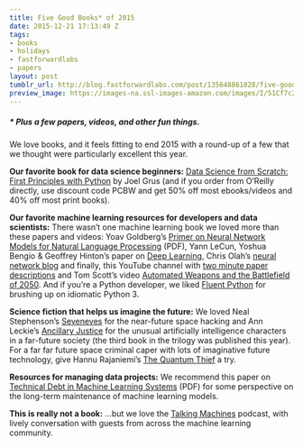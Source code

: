 ```yaml
---
title: Five Good Books* of 2015
date: 2015-12-21 17:13:49 Z
tags:
- books
- holidays
- fastforwardlabs
- papers
layout: post
tumblr_url: http://blog.fastforwardlabs.com/post/135648861828/five-good-books-of-2015
preview_image: https://images-na.ssl-images-amazon.com/images/I/51Cf7c2AlpL._SX379_BO1,204,203,200_.jpg
---
```


##### * Plus a few papers, videos, and other fun things.

<p>We love books, and it feels fitting to end 2015 with a round-up of a few that we thought were particularly excellent this year. </p><p><b>Our favorite book for data science beginners:</b> <a href="http://www.amazon.com/gp/product/149190142X/ref=as_li_tl?ie=UTF8&amp;camp=1789&amp;creative=390957&amp;creativeASIN=149190142X&amp;linkCode=as2&amp;tag=quasika-20&amp;linkId=MIAPZHEFZKOCLHC2">Data Science from Scratch: First Principles with Python</a> by Joel Grus (and if you order from O’Reilly directly, use discount code PCBW and get 50% off most ebooks/videos and 40% off most print books).</p><p><b>Our favorite machine learning resources for developers and data scientists:</b> There wasn’t one machine learning book we loved more than these papers and videos: Yoav Goldberg’s <a href="http://u.cs.biu.ac.il/~yogo/nnlp.pdf">Primer on Neural Network Models for Natural Language Processing</a> (PDF), Yann LeCun,	Yoshua Bengio	&amp; Geoffrey Hinton’s paper on <a href="http://www.nature.com/nature/journal/v521/n7553/full/nature14539.html">Deep Learning</a>, Chris Olah’s <a href="http://colah.github.io/">neural network blog</a> and finally, this YouTube channel with <a href="https://www.youtube.com/user/keeroyz/videos">two minute paper descriptions</a> and Tom Scott’s video <a href="https://www.youtube.com/watch?v=rTwg3oWnUgc">Automated Weapons and the Battlefield of 2050</a>. And if you’re a Python developer, we liked <a href="http://www.amazon.com/gp/product/1491946008/ref=as_li_tl?ie=UTF8&amp;camp=1789&amp;creative=390957&amp;creativeASIN=1491946008&amp;linkCode=as2&amp;tag=quasika-20&amp;linkId=H5SDSQRYN5YLL2UR">Fluent Python</a> for brushing up on idiomatic Python 3.</p><p><b>Science fiction that helps us imagine the future:</b> We loved Neal Stephenson’s <a href="http://www.amazon.com/gp/product/0062190377/ref=as_li_tl?ie=UTF8&amp;camp=1789&amp;creative=390957&amp;creativeASIN=0062190377&amp;linkCode=as2&amp;tag=quasika-20&amp;linkId=DDBB5JAMKQN3A5ML">Seveneves</a> for the near-future space hacking and Ann Leckie’s <a href="http://www.amazon.com/gp/product/031624662X/ref=as_li_tl?ie=UTF8&amp;camp=1789&amp;creative=390957&amp;creativeASIN=031624662X&amp;linkCode=as2&amp;tag=quasika-20&amp;linkId=SWS5PYF3XJY7VD2X">Ancillary Justice</a> for the unusual artificially intelligence characters in a far-future society (the third book in the trilogy was published this year). For a far far future space criminal caper with lots of imaginative future technology, give Hannu Rajaniemi’s <a href="http://www.amazon.com/gp/product/B004ULPVN6/ref=as_li_tl?ie=UTF8&amp;camp=1789&amp;creative=390957&amp;creativeASIN=B004ULPVN6&amp;linkCode=as2&amp;tag=quasika-20&amp;linkId=EE46GXLYQHNBB2VO">The Quantum Thief</a> a try.</p><p><b>Resources for managing data projects:</b> We recommend this paper on <a href="http://papers.nips.cc/paper/5656-hidden-technical-debt-in-machine-learning-systems.pdf">Technical Debt in Machine Learning Systems</a> (PDF) for some perspective on the long-term maintenance of machine learning models.</p><p><b>This is really not a book:</b> &hellip;but we love the <a href="http://www.thetalkingmachines.com/">Talking Machines</a> podcast, with lively conversation with guests from across the machine learning community.</p>
